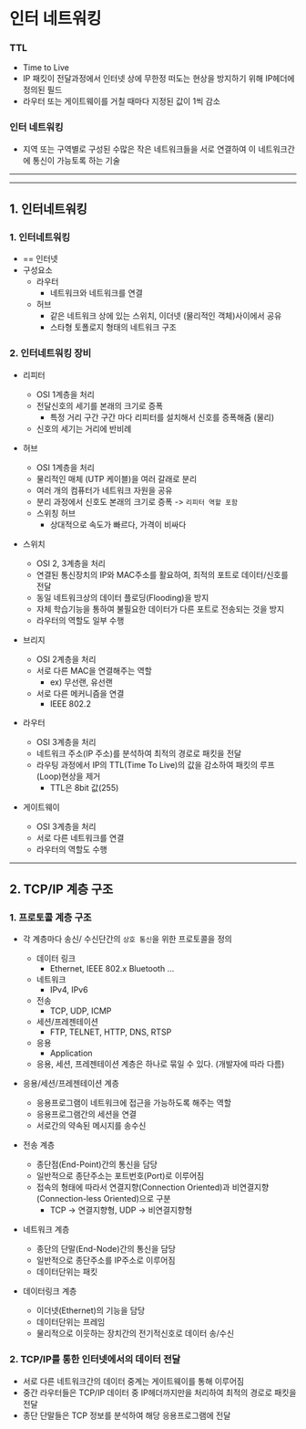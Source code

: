 # 인터 네트워킹

### TTL

- Time to Live
- IP 패킷이 전달과정에서 인터넷 상에 무한정 떠도는 현상을 방지하기 위해 IP헤더에 정의된 필드
- 라우터 또는 게이트웨이를 거칠 때마다 지정된 값이 1씩 감소

### 인터 네트워킹

- 지역 또는 구역별로 구성된 수많은 작은 네트워크들을 서로 연결하여 이 네트워크간에 통신이 가능토록 하는 기술

---

---

## 1. 인터네트워킹

### 1. 인터네트워킹

- == 인터넷
- 구성요소
  - 라우터
    - 네트워크와 네트워크를 연결
  - 허브
    - 같은 네트워크 상에 있는 스위치, 이더넷 (물리적인 객체)사이에서 공유
    - 스타형 토폴로지 형태의 네트워크 구조

### 2. 인터네트워킹 장비

- 리피터

  - OSI 1계층을 처리
  - 전달신호의 세기를 본래의 크기로 증폭
    - 특정 거리 구간 구간 마다 리피터를 설치해서 신호를 증폭해줌 (물리)
  - 신호의 세기는 거리에 반비례

- 허브

  - OSI 1계층을 처리
  - 물리적인 매체 (UTP 케이블)을 여러 갈래로 분리
  - 여러 개의 컴퓨터가 네트워크 자원을 공유
  - 분리 과정에서 신호도 본래의 크기로 증폭 -> `리피터 역할 포함`
  - 스위칭 허브
    - 상대적으로 속도가 빠르다, 가격이 비싸다

- 스위치

  - OSI 2, 3계층을 처리
  - 연결된 통신장치의 IP와 MAC주소를 활요하여, 최적의 포트로 데이터/신호를 전달
  - 동일 네트워크상의 데이터 플로딩(Flooding)을 방지
  - 자체 학습기능을 통하여 불필요한 데이터가 다른 포트로 전송되는 것을 방지
  - 라우터의 역할도 일부 수행

- 브리지

  - OSI 2계층을 처리
  - 서로 다른 MAC을 연결해주는 역할
    - ex) 무선랜, 유선랜
  - 서로 다른 메커니즘을 연결
    - IEEE 802.2

- 라우터

  - OSI 3계층을 처리
  - 네트워크 주소(IP 주소)를 분석하여 최적의 경로로 패킷을 전달
  - 라우팅 과정에서 IP의 TTL(Time To Live)의 값을 감소하여 패킷의 루프(Loop)현상을 제거
    - TTL은 8bit 값(255)

- 게이트웨이
  - OSI 3계층을 처리
  - 서로 다른 네트워크를 연결
  - 라우터의 역할도 수행

---

## 2. TCP/IP 계층 구조

### 1. 프로토콜 계층 구조

- 각 계층마다 송신/ 수신단간의 `상호 통신`을 위한 프로토콜을 정의

  - 데이터 링크
    - Ethernet, IEEE 802.x Bluetooth ...
  - 네트워크
    - IPv4, IPv6
  - 전송
    - TCP, UDP, ICMP
  - 세션/프레젠테이션
    - FTP, TELNET, HTTP, DNS, RTSP
  - 응용
    - Application
  - 응용, 세션, 프레젠테이션 계층은 하나로 묶일 수 있다. (개발자에 따라 다름)

- 응용/세션/프레젠테이션 계층

  - 응용프로그램이 네트워크에 접근을 가능하도록 해주는 역할
  - 응용프로그램간의 세션을 연결
  - 서로간의 약속된 메시지를 송수신

- 전송 계층

  - 종단점(End-Point)간의 통신을 담당
  - 일반적으로 종단주소는 포트번호(Port)로 이루어짐
  - 접속의 형태에 따라서 연결지향(Connection Oriented)과 비연결지향(Connection-less Oriented)으로 구분
    - TCP -> 연결지향형, UDP -> 비연결지향형

- 네트워크 계층

  - 종단의 단말(End-Node)간의 통신을 담당
  - 일반적으로 종단주소를 IP주소로 이루어짐
  - 데이터단위는 패킷

- 데이터링크 계층
  - 이더넷(Ethernet)의 기능을 담당
  - 데이터단위는 프레임
  - 물리적으로 이웃하는 장치간의 전기적신호로 데이터 송/수신

### 2. TCP/IP를 통한 인터넷에서의 데이터 전달

- 서로 다른 네트워크간의 데이터 중계는 게이트웨이를 통해 이루어짐
- 중간 라우터들은 TCP/IP 데이터 중 IP헤더까지만을 처리하여 최적의 경로로 패킷을 전달
- 종단 단말들은 TCP 정보를 분석하여 해당 응용프로그램에 전달
